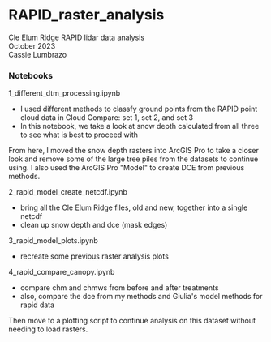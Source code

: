 # RAPID_raster_analysis
Cle Elum Ridge RAPID lidar data analysis\
October 2023\
Cassie Lumbrazo

### Notebooks
1_different_dtm_processing.ipynb
* I used different methods to classfy ground points from the RAPID point cloud data in Cloud Compare: set 1, set 2, and set 3
* In this notebook, we take a look at snow depth calculated from all three to see what is best to proceed with 

From here, I moved the snow depth rasters into ArcGIS Pro to take a closer look and remove some of the large tree piles from the datasets to continue using. I also used the ArcGIS Pro "Model" to create DCE from previous methods. 

2_rapid_model_create_netcdf.ipynb
* bring all the Cle Elum Ridge files, old and new, together into a single netcdf 
* clean up snow depth and dce (mask edges)

3_rapid_model_plots.ipynb 
* recreate some previous raster analysis plots 

4_rapid_compare_canopy.ipynb
* compare chm and chmws from before and after treatments 
* also, compare the dce from my methods and Giulia's model methods for rapid data 


Then move to a plotting script to continue analysis on this dataset without needing to load rasters. 


